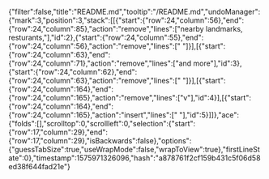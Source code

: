 {"filter":false,"title":"README.md","tooltip":"/README.md","undoManager":{"mark":3,"position":3,"stack":[[{"start":{"row":24,"column":56},"end":{"row":24,"column":85},"action":"remove","lines":["nearby landmarks, resturants,"],"id":2},{"start":{"row":24,"column":55},"end":{"row":24,"column":56},"action":"remove","lines":[" "]}],[{"start":{"row":24,"column":63},"end":{"row":24,"column":71},"action":"remove","lines":["and more"],"id":3},{"start":{"row":24,"column":62},"end":{"row":24,"column":63},"action":"remove","lines":[" "]}],[{"start":{"row":24,"column":164},"end":{"row":24,"column":165},"action":"remove","lines":["v"],"id":4}],[{"start":{"row":24,"column":164},"end":{"row":24,"column":165},"action":"insert","lines":[" "],"id":5}]]},"ace":{"folds":[],"scrolltop":0,"scrollleft":0,"selection":{"start":{"row":17,"column":29},"end":{"row":17,"column":29},"isBackwards":false},"options":{"guessTabSize":true,"useWrapMode":false,"wrapToView":true},"firstLineState":0},"timestamp":1575971326096,"hash":"a878761f2cf159b431c5f06d58ed38f644fad21e"}